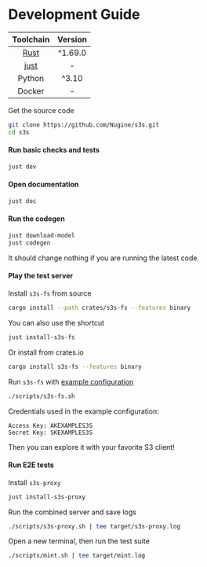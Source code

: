 # Development Guide

|               Toolchain               | Version |
| :-----------------------------------: | :-----: |
|      [Rust](https://rustup.rs/)       | ^1.69.0 |
| [just](https://github.com/casey/just) |    -    |
|                Python                 |  ^3.10  |
|                Docker                 |    -    |

Get the source code

```bash
git clone https://github.com/Nugine/s3s.git
cd s3s
```

#### Run basic checks and tests

```bash
just dev
```

#### Open documentation

```bash
just doc
```

#### Run the codegen

```bash
just download-model
just codegen
```

It should change nothing if you are running the latest code.

#### Play the test server

Install `s3s-fs` from source

```bash
cargo install --path crates/s3s-fs --features binary
```

You can also use the shortcut

```bash
just install-s3s-fs
```

Or install from crates.io

```bash
cargo install s3s-fs --features binary
```

Run `s3s-fs` with [example configuration](./scripts/s3s-fs.sh)

```bash
./scripts/s3s-fs.sh
```

Credentials used in the example configuration:

```
Access Key: AKEXAMPLES3S
Secret Key: SKEXAMPLES3S
```

Then you can explore it with your favorite S3 client!

#### Run E2E tests

Install `s3s-proxy`

```bash
just install-s3s-proxy
```

Run the combined server and save logs

```bash
./scripts/s3s-proxy.sh | tee target/s3s-proxy.log
```

Open a new terminal, then run the test suite

```bash
./scripts/mint.sh | tee target/mint.log
```
